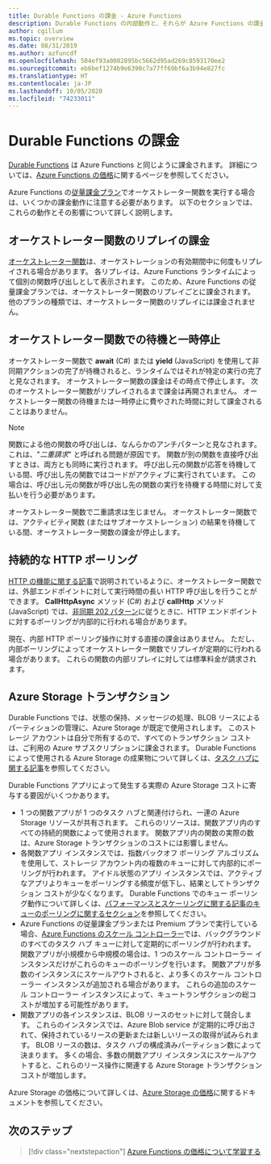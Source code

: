 ```yaml
---
title: Durable Functions の課金 - Azure Functions
description: Durable Functions の内部動作と、それらが Azure Functions の課金に与える影響について説明します。
author: cgillum
ms.topic: overview
ms.date: 08/31/2019
ms.author: azfuncdf
ms.openlocfilehash: 504ef93a0002895bc5662d95ad269c8593170ee2
ms.sourcegitcommit: eb6bef1274b9e6390c7a77ff69bf6a3b94e827fc
ms.translationtype: HT
ms.contentlocale: ja-JP
ms.lasthandoff: 10/05/2020
ms.locfileid: "74233011"
---
```

# <a name="durable-functions-billing"></a>Durable Functions の課金

[Durable Functions](durable-functions-overview.md) は Azure Functions と同じように課金されます。 詳細については、[Azure Functions の価格](https://azure.microsoft.com/pricing/details/functions/)に関するページを参照してください。

Azure Functions の[従量課金プラン](../functions-scale.md#consumption-plan)でオーケストレーター関数を実行する場合は、いくつかの課金動作に注意する必要があります。 以下のセクションでは、これらの動作とその影響について詳しく説明します。

## <a name="orchestrator-function-replay-billing"></a>オーケストレーター関数のリプレイの課金

[オーケストレーター関数](durable-functions-orchestrations.md)は、オーケストレーションの有効期間中に何度もリプレイされる場合があります。 各リプレイは、Azure Functions ランタイムによって個別の関数呼び出しとして表示されます。 このため、Azure Functions の従量課金プランでは、オーケストレーター関数のリプレイごとに課金されます。 他のプランの種類では、オーケストレーター関数のリプレイには課金されません。

## <a name="awaiting-and-yielding-in-orchestrator-functions"></a>オーケストレーター関数での待機と一時停止

オーケストレーター関数で **await** (C#) または **yield** (JavaScript) を使用して非同期アクションの完了が待機されると、ランタイムではそれが特定の実行の完了と見なされます。 オーケストレーター関数の課金はその時点で停止します。 次のオーケストレーター関数がリプレイされるまで課金は再開されません。 オーケストレーター関数の待機または一時停止に費やされた時間に対して課金されることはありません。

> [!NOTE]
> 関数による他の関数の呼び出しは、なんらかのアンチパターンと見なされます。 これは、"_二重請求_" と呼ばれる問題が原因です。 関数が別の関数を直接呼び出すときは、両方とも同時に実行されます。 呼び出し元の関数が応答を待機している間、呼び出し先の関数ではコードがアクティブに実行されています。 この場合は、呼び出し元の関数が呼び出し先の関数の実行を待機する時間に対して支払いを行う必要があります。
>
> オーケストレーター関数で二重請求は生じません。 オーケストレーター関数では、アクティビティ関数 (またはサブオーケストレーション) の結果を待機している間、オーケストレーター関数の課金が停止します。

## <a name="durable-http-polling"></a>持続的な HTTP ポーリング

[HTTP の機能に関する記事](durable-functions-http-features.md)で説明されているように、オーケストレーター関数では、外部エンドポイントに対して実行時間の長い HTTP 呼び出しを行うことができます。 **CallHttpAsync** メソッド (C#) および **callHttp** メソッド (JavaScript) では、[非同期 202 パターン](durable-functions-http-features.md#http-202-handling)に従うときに、HTTP エンドポイントに対するポーリングが内部的に行われる場合があります。

現在、内部 HTTP ポーリング操作に対する直接の課金はありません。 ただし、内部ポーリングによってオーケストレーター関数でリプレイが定期的に行われる場合があります。 これらの関数の内部リプレイに対しては標準料金が請求されます。

## <a name="azure-storage-transactions"></a>Azure Storage トランザクション

Durable Functions では、状態の保持、メッセージの処理、BLOB リースによるパーティションの管理に、Azure Storage が既定で使用されします。 このストレージ アカウントは自分で所有するので、すべてのトランザクション コストは、ご利用の Azure サブスクリプションに課金されます。 Durable Functions によって使用される Azure Storage の成果物について詳しくは、[タスク ハブに関する記事](durable-functions-task-hubs.md)を参照してください。

Durable Functions アプリによって発生する実際の Azure Storage コストに寄与する要因がいくつかあります。

* 1 つの関数アプリが 1 つのタスク ハブと関連付けられ、一連の Azure Storage リソースが共有されます。 これらのリソースは、関数アプリ内のすべての持続的関数によって使用されます。 関数アプリ内の関数の実際の数は、Azure Storage トランザクションのコストには影響しません。
* 各関数アプリ インスタンスでは、指数バックオフ ポーリング アルゴリズムを使用して、ストレージ アカウント内の複数のキューに対して内部的にポーリングが行われます。 アイドル状態のアプリ インスタンスでは、アクティブなアプリよりキューをポーリングする頻度が低下し、結果としてトランザクション コストが少なくなります。 Durable Functions でのキュー ポーリング動作について詳しくは、[パフォーマンスとスケーリングに関する記事のキューのポーリングに関するセクション](durable-functions-perf-and-scale.md#queue-polling)を参照してください。
* Azure Functions の従量課金プランまたは Premium プランで実行している場合、[Azure Functions のスケール コントローラー](../functions-scale.md#how-the-consumption-and-premium-plans-work)では、バックグラウンドのすべてのタスク ハブ キューに対して定期的にポーリングが行われます。 関数アプリが小規模から中規模の場合は、1 つのスケール コントローラー インスタンスだけがこれらのキューのポーリングを行います。 関数アプリが多数のインスタンスにスケールアウトされると、より多くのスケール コントローラー インスタンスが追加される場合があります。 これらの追加のスケール コントローラー インスタンスによって、キュートランザクションの総コストが増加する可能性があります。
* 関数アプリの各インスタンスは、BLOB リースのセットに対して競合します。 これらのインスタンスでは、Azure Blob service が定期的に呼び出されて、保持されているリースの更新または新しいリースの取得が試みられます。 BLOB リースの数は、タスク ハブの構成済みパーティション数によって決まります。 多くの場合、多数の関数アプリ インスタンスにスケールアウトすると、これらのリース操作に関連する Azure Storage トランザクション コストが増加します。

Azure Storage の価格について詳しくは、[Azure Storage の価格](https://azure.microsoft.com/pricing/details/storage/)に関するドキュメントを参照してください。 

## <a name="next-steps"></a>次のステップ

> [!div class="nextstepaction"]
> [Azure Functions の価格について学習する](https://azure.microsoft.com/pricing/details/functions/)
